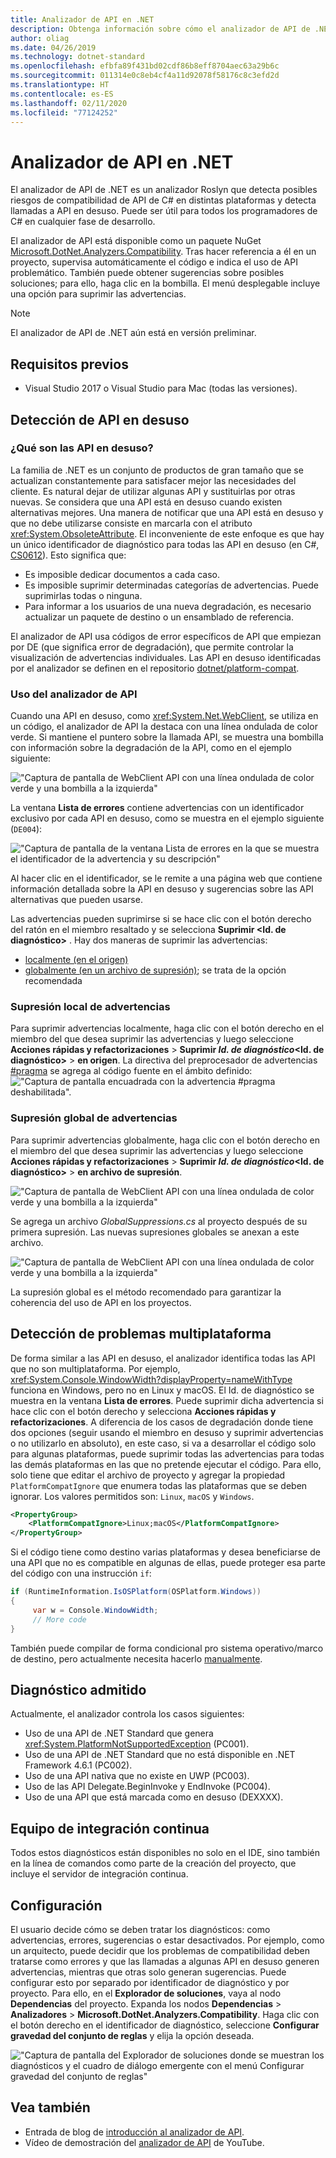 ```yaml
---
title: Analizador de API en .NET
description: Obtenga información sobre cómo el analizador de API de .NET puede ayudar a detectar problemas de compatibilidad de plataforma y de API en desuso.
author: oliag
ms.date: 04/26/2019
ms.technology: dotnet-standard
ms.openlocfilehash: efbfa89f431bd02cdf86b8eff8704aec63a29b6c
ms.sourcegitcommit: 011314e0c8eb4cf4a11d92078f58176c8c3efd2d
ms.translationtype: HT
ms.contentlocale: es-ES
ms.lasthandoff: 02/11/2020
ms.locfileid: "77124252"
---
```

# <a name="net-api-analyzer"></a>Analizador de API en .NET

El analizador de API de .NET es un analizador Roslyn que detecta posibles riesgos de compatibilidad de API de C# en distintas plataformas y detecta llamadas a API en desuso. Puede ser útil para todos los programadores de C# en cualquier fase de desarrollo.

El analizador de API está disponible como un paquete NuGet [Microsoft.DotNet.Analyzers.Compatibility](https://www.nuget.org/packages/Microsoft.DotNet.Analyzers.Compatibility/). Tras hacer referencia a él en un proyecto, supervisa automáticamente el código e indica el uso de API problemático. También puede obtener sugerencias sobre posibles soluciones; para ello, haga clic en la bombilla. El menú desplegable incluye una opción para suprimir las advertencias.

> [!NOTE]
> El analizador de API de .NET aún está en versión preliminar.

## <a name="prerequisites"></a>Requisitos previos

- Visual Studio 2017 o Visual Studio para Mac (todas las versiones).

## <a name="discovering-deprecated-apis"></a>Detección de API en desuso

### <a name="what-are-deprecated-apis"></a>¿Qué son las API en desuso?

La familia de .NET es un conjunto de productos de gran tamaño que se actualizan constantemente para satisfacer mejor las necesidades del cliente. Es natural dejar de utilizar algunas API y sustituirlas por otras nuevas. Se considera que una API está en desuso cuando existen alternativas mejores. Una manera de notificar que una API está en desuso y que no debe utilizarse consiste en marcarla con el atributo <xref:System.ObsoleteAttribute>. El inconveniente de este enfoque es que hay un único identificador de diagnóstico para todas las API en desuso (en C#, [CS0612](../../csharp/misc/cs0612.md)). Esto significa que:

- Es imposible dedicar documentos a cada caso.
- Es imposible suprimir determinadas categorías de advertencias. Puede suprimirlas todas o ninguna.
- Para informar a los usuarios de una nueva degradación, es necesario actualizar un paquete de destino o un ensamblado de referencia.

El analizador de API usa códigos de error específicos de API que empiezan por DE (que significa error de degradación), que permite controlar la visualización de advertencias individuales. Las API en desuso identificadas por el analizador se definen en el repositorio [dotnet/platform-compat](https://github.com/dotnet/platform-compat).

### <a name="using-the-api-analyzer"></a>Uso del analizador de API

Cuando una API en desuso, como <xref:System.Net.WebClient>, se utiliza en un código, el analizador de API la destaca con una línea ondulada de color verde. Si mantiene el puntero sobre la llamada API, se muestra una bombilla con información sobre la degradación de la API, como en el ejemplo siguiente:

!["Captura de pantalla de WebClient API con una línea ondulada de color verde y una bombilla a la izquierda"](media/api-analyzer/green-squiggle.jpg)

La ventana **Lista de errores** contiene advertencias con un identificador exclusivo por cada API en desuso, como se muestra en el ejemplo siguiente (`DE004`): 

!["Captura de pantalla de la ventana Lista de errores en la que se muestra el identificador de la advertencia y su descripción"](media/api-analyzer/warnings-id-and-descriptions.jpg "Ventana Lista de errores con advertencias.")

Al hacer clic en el identificador, se le remite a una página web que contiene información detallada sobre la API en desuso y sugerencias sobre las API alternativas que pueden usarse.

Las advertencias pueden suprimirse si se hace clic con el botón derecho del ratón en el miembro resaltado y se selecciona **Suprimir \<Id. de diagnóstico>** . Hay dos maneras de suprimir las advertencias: 

- [localmente (en el origen)](#suppressing-warnings-locally)
- [globalmente (en un archivo de supresión)](#suppressing-warnings-globally); se trata de la opción recomendada

### <a name="suppressing-warnings-locally"></a>Supresión local de advertencias

Para suprimir advertencias localmente, haga clic con el botón derecho en el miembro del que desea suprimir las advertencias y luego seleccione **Acciones rápidas y refactorizaciones** > **Suprimir *Id. de diagnóstico*\<Id. de diagnóstico>**  > **en origen**. La directiva del preprocesador de advertencias [#pragma](../../csharp/language-reference/preprocessor-directives/preprocessor-pragma-warning.md) se agrega al código fuente en el ámbito definido: !["Captura de pantalla encuadrada con la advertencia #pragma deshabilitada".](media/api-analyzer/suppress-in-source.jpg)

### <a name="suppressing-warnings-globally"></a>Supresión global de advertencias

Para suprimir advertencias globalmente, haga clic con el botón derecho en el miembro del que desea suprimir las advertencias y luego seleccione **Acciones rápidas y refactorizaciones** > **Suprimir *Id. de diagnóstico*\<Id. de diagnóstico>**  > **en archivo de supresión**.

!["Captura de pantalla de WebClient API con una línea ondulada de color verde y una bombilla a la izquierda"](media/api-analyzer/suppress-in-sup-file.jpg)

Se agrega un archivo *GlobalSuppressions.cs* al proyecto después de su primera supresión. Las nuevas supresiones globales se anexan a este archivo.

!["Captura de pantalla de WebClient API con una línea ondulada de color verde y una bombilla a la izquierda"](media/api-analyzer/suppression-file.jpg)

La supresión global es el método recomendado para garantizar la coherencia del uso de API en los proyectos.

## <a name="discovering-cross-platform-issues"></a>Detección de problemas multiplataforma

De forma similar a las API en desuso, el analizador identifica todas las API que no son multiplataforma. Por ejemplo, <xref:System.Console.WindowWidth?displayProperty=nameWithType> funciona en Windows, pero no en Linux y macOS. El Id. de diagnóstico se muestra en la ventana **Lista de errores**. Puede suprimir dicha advertencia si hace clic con el botón derecho y selecciona **Acciones rápidas y refactorizaciones**. A diferencia de los casos de degradación donde tiene dos opciones (seguir usando el miembro en desuso y suprimir advertencias o no utilizarlo en absoluto), en este caso, si va a desarrollar el código solo para algunas plataformas, puede suprimir todas las advertencias para todas las demás plataformas en las que no pretende ejecutar el código. Para ello, solo tiene que editar el archivo de proyecto y agregar la propiedad `PlatformCompatIgnore` que enumera todas las plataformas que se deben ignorar. Los valores permitidos son: `Linux`, `macOS` y `Windows`.

```xml
<PropertyGroup>
    <PlatformCompatIgnore>Linux;macOS</PlatformCompatIgnore>
</PropertyGroup>
```

Si el código tiene como destino varias plataformas y desea beneficiarse de una API que no es compatible en algunas de ellas, puede proteger esa parte del código con una instrucción `if`:

```csharp
if (RuntimeInformation.IsOSPlatform(OSPlatform.Windows))
{
     var w = Console.WindowWidth;
     // More code
}
```

También puede compilar de forma condicional pro sistema operativo/marco de destino, pero actualmente necesita hacerlo [manualmente](../frameworks.md#how-to-specify-target-frameworks).

## <a name="supported-diagnostics"></a>Diagnóstico admitido

Actualmente, el analizador controla los casos siguientes:

- Uso de una API de .NET Standard que genera <xref:System.PlatformNotSupportedException> (PC001).
- Uso de una API de .NET Standard que no está disponible en .NET Framework 4.6.1 (PC002).
- Uso de una API nativa que no existe en UWP (PC003).
- Uso de las API Delegate.BeginInvoke y EndInvoke (PC004).
- Uso de una API que está marcada como en desuso (DEXXXX).

## <a name="ci-machine"></a>Equipo de integración continua

Todos estos diagnósticos están disponibles no solo en el IDE, sino también en la línea de comandos como parte de la creación del proyecto, que incluye el servidor de integración continua.

## <a name="configuration"></a>Configuración

El usuario decide cómo se deben tratar los diagnósticos: como advertencias, errores, sugerencias o estar desactivados. Por ejemplo, como un arquitecto, puede decidir que los problemas de compatibilidad deben tratarse como errores y que las llamadas a algunas API en desuso generen advertencias, mientras que otras solo generan sugerencias. Puede configurar esto por separado por identificador de diagnóstico y por proyecto. Para ello, en el **Explorador de soluciones**, vaya al nodo **Dependencias** del proyecto. Expanda los nodos **Dependencias** > **Analizadores** > **Microsoft.DotNet.Analyzers.Compatibility**. Haga clic con el botón derecho en el identificador de diagnóstico, seleccione **Configurar gravedad del conjunto de reglas** y elija la opción deseada.

!["Captura de pantalla del Explorador de soluciones donde se muestran los diagnósticos y el cuadro de diálogo emergente con el menú Configurar gravedad del conjunto de reglas"](media/api-analyzer/disable-notifications.jpg)

## <a name="see-also"></a>Vea también

- Entrada de blog de [introducción al analizador de API](https://devblogs.microsoft.com/dotnet/introducing-api-analyzer/).
- Vídeo de demostración del [analizador de API](https://youtu.be/eeBEahYXGd0) de YouTube.
